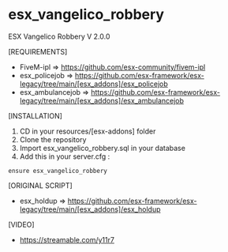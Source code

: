 # esx_vangelico_robbery
ESX Vangelico Robbery V 2.0.0

[REQUIREMENTS]

  * FiveM-ipl   => https://github.com/esx-community/fivem-ipl
  * esx_policejob => https://github.com/esx-framework/esx-legacy/tree/main/[esx_addons]/esx_policejob
  * esx_ambulancejob => https://github.com/esx-framework/esx-legacy/tree/main/[esx_addons]/esx_ambulancejob

[INSTALLATION]

1) CD in your resources/[esx-addons] folder
2) Clone the repository
3) Import esx_vangelico_robbery.sql in your database
4) Add this in your server.cfg :

```
ensure esx_vangelico_robbery
```

[ORIGINAL SCRIPT]

  * esx_holdup => https://github.com/esx-framework/esx-legacy/tree/main/[esx_addons]/esx_holdup


[VIDEO]

  * https://streamable.com/y11r7
